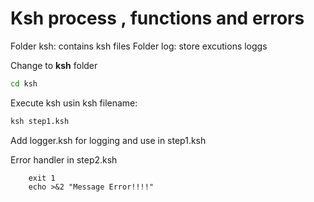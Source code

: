 # Ksh process , functions and errors

Folder ksh: contains ksh files
Folder log: store excutions loggs

Change to **ksh** folder

```cmd
cd ksh
```

Execute ksh usin ksh filename:

```cmd
ksh step1.ksh
```

Add logger.ksh for logging and use in step1.ksh

Error handler in step2.ksh

```ksh
    exit 1
    echo >&2 "Message Error!!!!"
```
